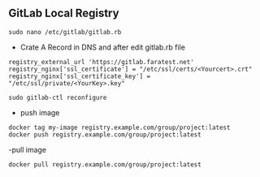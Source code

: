 
## GitLab Local Registry
```
sudo nano /etc/gitlab/gitlab.rb
```
- Crate A Record in DNS and after edit gitlab.rb file
```
registry_external_url 'https://gitlab.faratest.net'
registry_nginx['ssl_certificate'] = "/etc/ssl/certs/<Yourcert>.crt"
registry_nginx['ssl_certificate_key'] = "/etc/ssl/private/<YourKey>.key"
```
```
sudo gitlab-ctl reconfigure
```
- push image
```
docker tag my-image registry.example.com/group/project:latest
docker push registry.example.com/group/project:latest
```
-pull image
```
docker pull registry.example.com/group/project:latest
```

